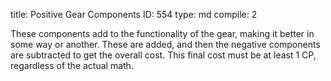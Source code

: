 title:          Positive Gear Components
ID:             554
type:           md
compile:        2


These components add to the functionality of the gear, making it better in some way or another. These are added, and then the negative components are subtracted to get the overall cost. This final cost must be at least 1 CP, regardless of the actual math.